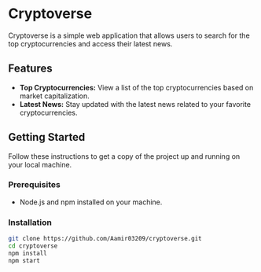 
# Cryptoverse

Cryptoverse is a simple web application that allows users to search for the top cryptocurrencies and access their latest news.

## Features

- **Top Cryptocurrencies:** View a list of the top cryptocurrencies based on market capitalization.
- **Latest News:** Stay updated with the latest news related to your favorite cryptocurrencies.

## Getting Started

Follow these instructions to get a copy of the project up and running on your local machine.

### Prerequisites

- Node.js and npm installed on your machine.

### Installation

```bash
git clone https://github.com/Aamir03209/cryptoverse.git
cd cryptoverse
npm install
npm start
